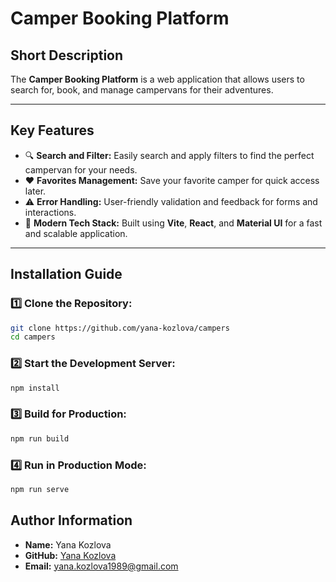 # **Camper Booking Platform**

## **Short Description**
The **Camper Booking Platform** is a web application that allows users to search for, book, and manage campervans for their adventures.

---

## **Key Features**
- 🔍 **Search and Filter:** Easily search and apply filters to find the perfect campervan for your needs.
- ❤️ **Favorites Management:** Save your favorite camper for quick access later.
- ⚠️ **Error Handling:** User-friendly validation and feedback for forms and interactions.
- 🚀 **Modern Tech Stack:** Built using **Vite**, **React**, and **Material UI** for a fast and scalable application.

---

## **Installation Guide**

### 1️⃣ Clone the Repository:
```bash
git clone https://github.com/yana-kozlova/campers
cd campers
```

### 2️⃣ Start the Development Server:
```bash
npm install
```

### 3️⃣ Build for Production:
```bash
npm run build
```

### 4️⃣ Run in Production Mode:
```bash
npm run serve
```

## **Author Information**

- **Name:** Yana Kozlova
- **GitHub:** [Yana Kozlova](https://github/yana-kozlova)
- **Email:** [yana.kozlova1989@gmail.com](mailto:yana.kozlova1989@gmail.com)




